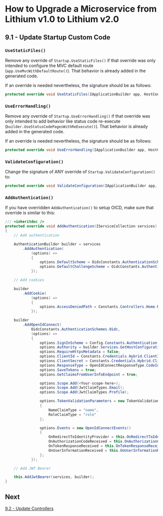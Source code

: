 # How to Upgrade a Microservice from Lithium v1.0 to Lithium v2.0

## 9.1 - Update Startup Custom Code

### `UseStaticFiles()`

Remove any override of `Startup.UseStaticFiles()` if that override was only intended to configure the MVC default route (`app.UseMvcWithDefaultRoute()`). That behavior is already added in the generated code.

If an override is needed nevertheless, the signature should be as follows:

```csharp
protected override void UseStaticFiles(IApplicationBuilder app, HostConfiguration env)
```

### `UseErrorHandling()`

Remove any override of `Startup.UseErrorHandling()` if that override was only intended to add behavior like status code re-execute (`builder.UseStatusCodePagesWithReExecute()`). That behavior is already added in the generated code.

If an override is needed nevertheless, the signature should be as follows:

```csharp
protected override void UseErrorHandling(IApplicationBuilder app, HostConfiguration hostConfiguration)
```

### `ValidateConfiguration()`

Change the signature of ANY override of `Startup.ValidateConfiguration()` to:

```csharp
protected override void ValidateConfiguration(IApplicationBuilder app, HostConfiguration hostConfiguration)
```

### `AddAuthentication()`

If you have overridden `AddAuthentication()` to setup OICD, make sure that override is similar to this:

```csharp
/// <inheritdoc />
protected override void AddAuthentication(IServiceCollection services)
{
    // Add authentication

    AuthenticationBuilder builder = services
        .AddAuthentication(
            (options) =>
            {
                options.DefaultScheme = OidcConstants.AuthenticationSchemes.Cookies;
                options.DefaultChallengeScheme = OidcConstants.AuthenticationSchemes.Oidc;
            });

    // Add cookies

    builder
        .AddCookie(
            (options) =>
            {
                options.AccessDeniedPath = Constants.Controllers.Home.Routes.AccessDenied;
            });

    builder
        .AddOpenIdConnect(
            OidcConstants.AuthenticationSchemes.Oidc,
            (options) =>
            {
                options.SignInScheme = Config.Constants.Authentication.Cookies;
                options.Authority = builder.Services.GetHostConfiguration().IdentityServerBaseUri?.Trim();
                options.RequireHttpsMetadata = false;
                options.ClientId = Constants.Credentials.Hybrid.ClientId;
                options.ClientSecret = Constants.Credentials.Hybrid.ClientSecret;
                options.ResponseType = OpenIdConnectResponseType.CodeIdTokenToken;
                options.SaveTokens = true;
                options.GetClaimsFromUserInfoEndpoint = true;

                options.Scope.Add(<Your-scope-here>);
                options.Scope.Add(JwtClaimTypes.Email);
                options.Scope.Add(JwtClaimTypes.Profile);

                options.TokenValidationParameters = new TokenValidationParameters
                {
                    NameClaimType = "name",
                    RoleClaimType = "role"
                };

                options.Events = new OpenIdConnectEvents()
                {
                    OnRedirectToIdentityProvider = this.OnRedirectToIdentityProvider,
                    OnAuthorizationCodeReceived = this.OnAuthorizationCodeReceived,
                    OnTokenResponseReceived = this.OnTokenResponseReceived,
                    OnUserInformationReceived = this.OnUserInformationReceived,
                };
            });

    // Add JWT Bearer

    this.AddJwtBearer(services, builder);
}
```

## Next

[9.2 - Update Controllers](./09.2-update-webapi-controllers.md)